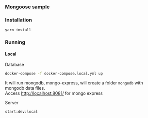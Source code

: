 ### Mongoose sample

### Installation

`yarn install`

### Running

#### Local

Database

```bash
docker-compose -f docker-compose.local.yml up
```

It will run mongodb, mongo-express, will create a folder `mongodb` with mongodb data files.  
Access [http://localhost:8081/](http://localhost:8081/) for mongo express

Server

```bash
start:dev:local
```
